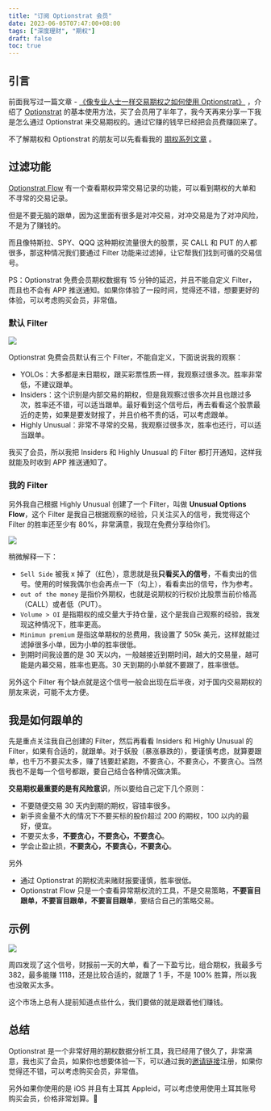 ```yaml
---
title: "订阅 Optionstrat 会员"
date: 2023-06-05T07:47:00+08:00
tags: ["深度理财", "期权"]
draft: false
toc: true
---
```


## 引言

前面我写过一篇文章 - [《像专业人士一样交易期权之如何使用 Optionstrat》](https://blog.forecho.com/how-to-trade-options-like-a-pro-with-optionstrat.html) ，介绍了 [Optionstrat](https://optionstrat.com/caizhenghai) 的基本使用方法，买了会员用了半年了，我今天再来分享一下我是怎么通过 Optionstrat 来交易期权的。通过它赚的钱早已经把会员费赚回来了。

不了解期权和 Optionstrat 的朋友可以先看看我的 [期权系列文章](https://blog.forecho.com/tags/期权.html) 。

<!--more-->

## 过滤功能

[Optionstrat Flow](https://optionstrat.com/flow?ref=caizhenghai) 有一个查看期权异常交易记录的功能，可以看到期权的大单和不寻常的交易记录。

但是不要无脑的跟单，因为这里面有很多是对冲交易，对冲交易是为了对冲风险，不是为了赚钱的。

而且像特斯拉、SPY、QQQ  这种期权流量很大的股票，买 CALL 和 PUT 的人都很多，那这种情况我们要通过  Filter 功能来过滤掉，让它帮我们找到可循的交易信号。

PS：Optionstrat 免费会员期权数据有 15 分钟的延迟，并且不能自定义 Filter，而且也不会有 APP 推送通知。如果你体验了一段时间，觉得还不错，想要更好的体验，可以考虑购买会员，非常值。

### 默认 Filter

![](https://img.forecho.com/HBQUsi.png)

Optionstrat 免费会员默认有三个 Filter，不能自定义，下面说说我的观察：

- YOLOs：大多都是末日期权，跟买彩票性质一样，我观察过很多次。胜率非常低，不建议跟单。
- Insiders：这个识别是内部交易的期权，但是我观察过很多次并且也跟过多次，胜率还不错，可以适当跟单。最好看到这个信号后，再去看看这个股票最近的走势，如果是要发财报了，并且价格不贵的话，可以考虑跟单。
- Highly Unusual：非常不寻常的交易，我观察过很多次，胜率也还行，可以适当跟单。

我买了会员，所以我把 Insiders 和 Highly Unusual 的 Filter 都打开通知，这样我就能及时收到 APP 推送通知了。

### 我的 Filter

另外我自己根据 Highly Unusual 创建了一个 Filter，叫做 **Unusual Options Flow**，这个 Filter 是我自己根据观察的经验，只关注买入的信号，我觉得这个 Filter 的胜率还至少有 80%，非常满意，我现在免费分享给你们。

![](https://img.forecho.com/fRiTEg.png)

稍微解释一下：

- `Sell Side` 被我 x 掉了（红色），意思就是我**只看买入的信号**，不看卖出的信号。使用的时候我偶尔也会再点一下（勾上），看看卖出的信号，作为参考。
- `out of the money` 是指价外期权，也就是说期权的行权价比股票当前价格高（CALL）或者低（PUT）。
- `Volume > OI` 是指期权的成交量大于持仓量，这个是我自己观察的经验，我发现这种情况下，胜率更高。
- `Minimun premium` 是指这单期权的总费用，我设置了 505k 美元，这样就能过滤掉很多小单，因为小单的胜率很低。
- 到期时间我设置的是 30 天以内，一般越接近到期时间，越大的交易量，越可能是内幕交易，胜率也更高。30 天到期的小单就不要跟了，胜率很低。

另外这个 Filter 有个缺点就是这个信号一般会出现在后半夜，对于国内交易期权的朋友来说，可能不太方便。

## 我是如何跟单的

先是重点关注我自己创建的 Filter，然后再看看 Insiders 和 Highly Unusual 的 Filter，如果有合适的，就跟单。对于妖股（暴涨暴跌的），要谨慎考虑，就算要跟单，也千万不要买太多，赚了钱要赶紧跑，不要贪心，不要贪心，不要贪心。当然我也不是每一个信号都跟，要自己结合各种情况做决策。

**交易期权最重要的是有风险意识**，所以要给自己定下几个原则：

- 不要随便交易 30  天内到期的期权，容错率很多。
- 新手资金量不大的情况下不要买标的股价超过 200 的期权，100 以内的最好，便宜。
- 不要买太多，**不要贪心，不要贪心，不要贪心**。
- 学会止盈止损，**不要贪心，不要贪心，不要贪心**。

另外

- 通过 Optionstrat 的期权流来赌财报要谨慎，胜率很低。
- Optionstrat Flow 只是一个查看异常期权流的工具，不是交易策略，**不要盲目跟单，不要盲目跟单，不要盲目跟单**，要结合自己的策略交易。

## 示例

![](https://img.forecho.com/UZN37h.png)

周四发现了这个信号，财报前一天的大单，看了一下盈亏比，组合期权，我最多亏 382，最多能赚 1118，还是比较合适的，就跟了 1 手，不是 100% 胜算，所以我也没敢买太多。

这个市场上总有人提前知道点些什么，我们要做的就是跟着他们赚钱。

## 总结

Optionstrat 是一个非常好用的期权数据分析工具，我已经用了很久了，非常满意，我也买了会员，如果你也想要体验一下，可以通过我的[邀请链接](https://optionstrat.com/caizhenghai)注册，如果你觉得还不错，可以考虑购买会员，非常值。

另外如果你使用的是 iOS  并且有土耳其 Appleid，可以考虑使用使用土耳其账号购买会员，价格非常划算。🤫